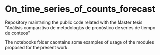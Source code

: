 # On_time_series_of_counts_forecast
Repository maintaning the public code related with the Master tesis "Análisis comparativo de metodologías de pronóstico de series de tiempo de conteos"

The notebooks folder caontains some examples of usage of the modules proposed for the present work.
